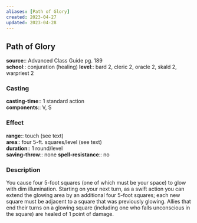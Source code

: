 ```yaml
---
aliases: [Path of Glory]
created: 2023-04-27
updated: 2023-04-28
---
```


## Path of Glory

**source**:: Advanced Class Guide pg. 189  
**school**:: conjuration (healing)
**level**:: bard 2, cleric 2, oracle 2, skald 2, warpriest 2

### Casting

**casting-time**:: 1 standard action  
**components**:: V, S

### Effect

**range**:: touch (see text)  
**area**:: four 5-ft. squares/level (see text)  
**duration**:: 1 round/level  
**saving-throw**:: none
**spell-resistance**:: no

### Description

You cause four 5-foot squares (one of which must be your space) to glow with dim illumination. Starting on your next turn, as a swift action you can extend the glowing area by an additional four 5-foot squares; each new square must be adjacent to a square that was previously glowing. Allies that end their turns on a glowing square (including one who falls unconscious in the square) are healed of 1 point of damage.
